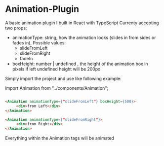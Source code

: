 # Animation-Plugin
A basic animation plugin I built in React with TypeScript
Currenty accepting two props:
  - animationType: string, how the animation looks (slides in from sides or fades in), Possible values:
       -  slideFromLeft
       -  slideFromRight
       -  fadeIn
  - boxHeight: number | undefined , the height of the animation box in pixels if left undefined height will be 200px

Simply import the project and use like following example:

import Animation from "../components/Animation";

```html

<Animation animationType={"slideFromLeft"} boxHeight={500}>
     <div>from Left</div>
</Animation>

<Animation animationType={"slideFromRight"}>
     <div>from Right</div>
</Animation>

```
Everything within the Animation tags will be animated
